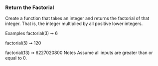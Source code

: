 ### Return the Factorial

Create a function that takes an integer and returns the factorial of that integer. That is, the integer multiplied by all positive lower integers.

Examples
factorial(3) ➞ 6

factorial(5) ➞ 120

factorial(13) ➞ 6227020800
Notes
Assume all inputs are greater than or equal to 0.
